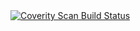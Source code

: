 <a href="https://scan.coverity.com/projects/organ-test203-szgit_test">
  <img alt="Coverity Scan Build Status"
       src="https://scan.coverity.com/projects/17308/badge.svg"/>
</a>
